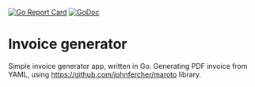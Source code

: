 [![Go Report Card](https://goreportcard.com/badge/github.com/cnvergence/invoice-generator)](https://goreportcard.com/report/github.com/cnvergence/invoice-generator)
[![GoDoc](https://godoc.org/github.com/cnvergence/invoice-generator?status.svg)](https://godoc.org/github.com/cnvergence/invoice-generator)

# Invoice generator

Simple invoice generator app, written in Go. Generating PDF invoice from YAML, using https://github.com/johnfercher/maroto library.
